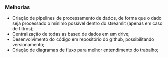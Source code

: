 ### Melhorias
- Criação de pipelines de processamento de dados, de forma que o dado seja processado o mínimo possível dentro do streamlit (apenas em caso de filtros);
- Centralização de todas as based de dados em um drive;
- Desenvolvimento do código em repositório do github, possibilitando versionamento;
- Criação de diagramas de fluxo para melhor entendimento do trabalho;